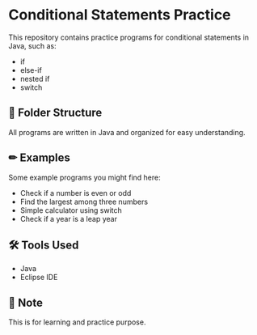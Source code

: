 # Conditional Statements Practice

This repository contains practice programs for conditional statements in Java, such as:
- if
- else-if
- nested if
- switch

## 📂 Folder Structure
All programs are written in Java and organized for easy understanding.

## ✏ Examples
Some example programs you might find here:
- Check if a number is even or odd
- Find the largest among three numbers
- Simple calculator using switch
- Check if a year is a leap year

## 🛠 Tools Used
- Java
- Eclipse IDE

## 📌 Note
This is for learning and practice purpose.
